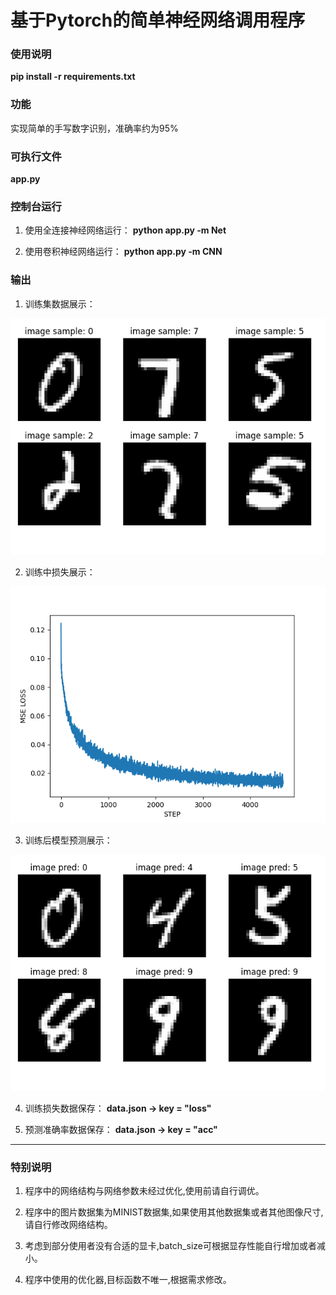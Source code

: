 # 基于Pytorch的简单神经网络调用程序


### 使用说明

**pip install -r requirements.txt**

### 功能
实现简单的手写数字识别，准确率约为95%

### 可执行文件

**app.py**

### 控制台运行
1. 使用全连接神经网络运行：
**python app.py -m Net**

2. 使用卷积神经网络运行：
**python app.py -m CNN**

### 输出
1. 训练集数据展示：

![image](figure/figure1.png)

2. 训练中损失展示：

![image](figure/figure2.png)

3. 训练后模型预测展示：

![image](figure/figure3.png)

4. 训练损失数据保存：
**data.json -> key = "loss"**

6. 预测准确率数据保存：
**data.json -> key = "acc"**

___

### 特别说明

1. 程序中的网络结构与网络参数未经过优化,使用前请自行调优。

2. 程序中的图片数据集为MINIST数据集,如果使用其他数据集或者其他图像尺寸,请自行修改网络结构。

3. 考虑到部分使用者没有合适的显卡,batch_size可根据显存性能自行增加或者减小。

4. 程序中使用的优化器,目标函数不唯一,根据需求修改。

